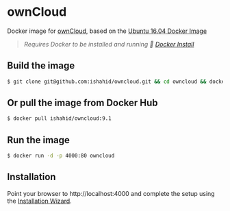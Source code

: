 # ownCloud
Docker image for [ownCloud](https://owncloud.org), based on the [Ubuntu 16.04 Docker Image](https://hub.docker.com/_/ubuntu/)

> _Requires Docker to be installed and running :whale2: [Docker Install](https://docs.docker.com/engine/installation/)_

## Build the image
```bash
$ git clone git@github.com:ishahid/owncloud.git && cd owncloud && docker build -t owncloud .
```

## Or pull the image from Docker Hub
```bash
$ docker pull ishahid/owncloud:9.1
```

## Run the image
```bash
$ docker run -d -p 4000:80 owncloud
```

## Installation
Point your browser to http://localhost:4000 and complete the setup using the [Installation Wizard](https://doc.owncloud.org/server/9.1/admin_manual/installation/installation_wizard.html).
